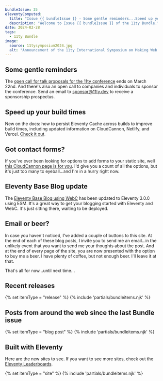```yaml
---
bundleIssue: 35
eleventyComputed:
  title: "Issue {{ bundleIssue }} - Some gentle reminders...Speed up your build times...Got contact forms?...11ty Base Blog update...Email or Beer?...And 5 posts, and 7 sites to see."
  description: "Welcome to Issue {{ bundleIssue }} of the 11ty Bundle."
date: 2024-02-28
tags:
  - 11ty Bundle
image:
  source: 11tysymposium2024.jpg
  alt: "Announcement of the 11ty International Symposium on Making Web Sites Real Good"
---
```


## Some gentle reminders

The [open call for talk proposals for the 11ty conference](https://docs.google.com/forms/d/e/1FAIpQLScdwhO1zfEBvl8mVAJQLWbK0EylD4yPCBpe3Lanz8SvFPI9Xg/viewform) ends on March 22nd. And there's also an open call to companies and individuals to sponsor the conference. Send an email to [sponsor@11ty.dev](mailto:sponsor@11ty.dev) to receive a sponsorship prospectus.

## Speed up your build times

New on the docs: how to persist Eleventy Cache across builds to improve build times, including updated information on CloudCannon, Netlify, and Vercel. [Check it out](https://www.11ty.dev/docs/deployment/#persisting-cache).

## Got contact forms?

If you've ever been looking for options to add forms to your static site, well [this CloudCannon page is for you](https://cloudcannon.com/jamstack-ecosystem/contact-forms/). I'd give you a count of all the options, but it's just too many to eyeball...and I'm in a hurry right now.

## Eleventy Base Blog update

The [Eleventy Base Blog using WebC](https://github.com/11ty/eleventy-base-webc) has been updated to Eleventy 3.0.0 using ESM. It's a great way to get your blogging started with Eleventy and WebC. It's just sitting there, waiting to be deployed.

## Email or beer?

In case you haven't noticed, I've added a couple of buttons to this site. At the end of each of these blog posts, I invite you to send me an email...in the unlikely event that you want to send me your thoughts about the post. And at the end of every page of the site, you are now presented with the option to buy me a beer. I have plenty of coffee, but not enough beer. I'll leave it at that.

That's all for now...until next time...

<div id="releases"></div>

## Recent releases

{% set itemType = "release" %}
{% include 'partials/bundleitems.njk' %}

<div id="newposts"></div>

## Posts from around the web since the last Bundle issue

{% set itemType = "blog post" %}
{% include 'partials/bundleitems.njk' %}

<div id="sites"></div>

## Built with Eleventy

Here are the new sites to see. If you want to see more sites, check out the [Eleventy Leaderboards](https://www.11ty.dev/speedlify/).

{% set itemType = "site" %}
{% include 'partials/bundleitems.njk' %}
